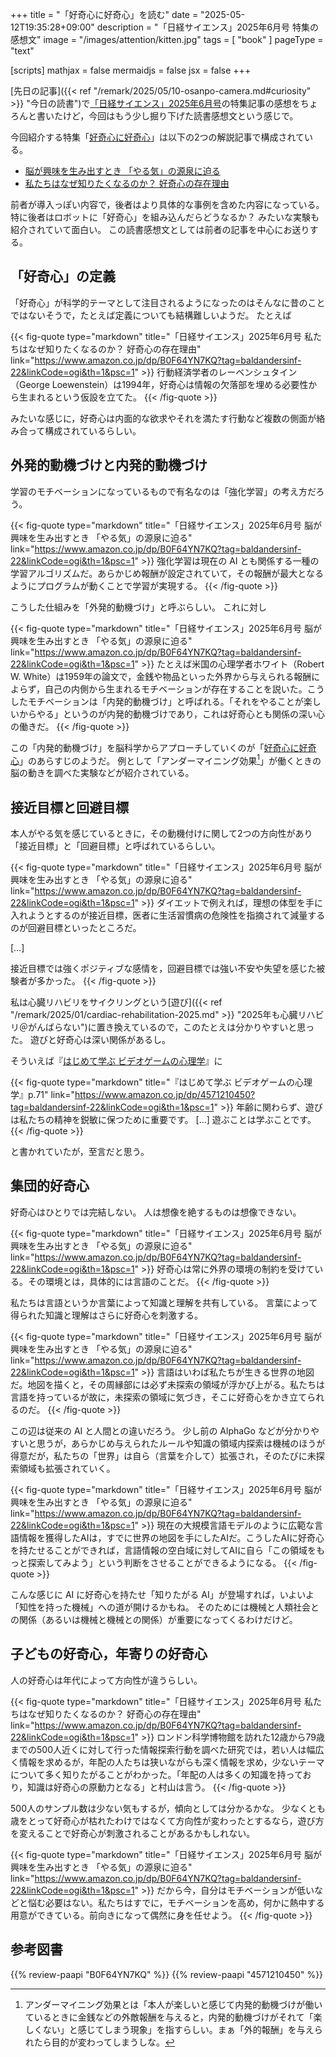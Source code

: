 +++
title = "「好奇心に好奇心」を読む"
date =  "2025-05-12T19:35:28+09:00"
description = "「日経サイエンス」2025年6月号 特集の感想文"
image = "/images/attention/kitten.jpg"
tags = [ "book" ]
pageType = "text"

[scripts]
  mathjax = false
  mermaidjs = false
  jsx = false
+++

[先日の記事]({{< ref "/remark/2025/05/10-osanpo-camera.md#curiosity" >}} "今日の読書")で[「日経サイエンス」2025年6月号]の特集記事の感想をちょろんと書いたけど，今回はもう少し掘り下げた読書感想文という感じで。

今回紹介する特集「[好奇心に好奇心]」は以下の2つの解説記事で構成されている。

- [脳が興味を生み出すとき 「やる気」の源泉に迫る]
- [私たちはなぜ知りたくなるのか？ 好奇心の存在理由]

前者が導入っぽい内容で，後者はより具体的な事例を含めた内容になっている。
特に後者はロボットに「好奇心」を組み込んだらどうなるか？ みたいな実験も紹介されていて面白い。
この読書感想文としては前者の記事を中心にお送りする。

## 「好奇心」の定義

「好奇心」が科学的テーマとして注目されるようになったのはそんなに昔のことではないそうで，たとえば定義についても結構難しいようだ。
たとえば

{{< fig-quote type="markdown" title="「日経サイエンス」2025年6月号 私たちはなぜ知りたくなるのか？ 好奇心の存在理由" link="https://www.amazon.co.jp/dp/B0F64YN7KQ?tag=baldandersinf-22&linkCode=ogi&th=1&psc=1" >}}
行動経済学者のレーベンシュタイン（George Loewenstein）は1994年，好奇心は情報の欠落部を埋める必要性から生まれるという仮設を立てた。
{{< /fig-quote >}}

みたいな感じに，好奇心は内面的な欲求やそれを満たす行動など複数の側面が絡み合って構成されているらしい。

## 外発的動機づけと内発的動機づけ

学習のモチベーションになっているもので有名なのは「強化学習」の考え方だろう。

{{< fig-quote type="markdown" title="「日経サイエンス」2025年6月号 脳が興味を生み出すとき 「やる気」の源泉に迫る" link="https://www.amazon.co.jp/dp/B0F64YN7KQ?tag=baldandersinf-22&linkCode=ogi&th=1&psc=1" >}}
強化学習は現在の AI とも関係する一種の学習アルゴリズムだ。あらかじめ報酬が設定されていて，その報酬が最大となるようにプログラムが動くことで学習が実現する。
{{< /fig-quote >}}

こうした仕組みを「外発的動機づけ」と呼ぶらしい。
これに対し

{{< fig-quote type="markdown" title="「日経サイエンス」2025年6月号 脳が興味を生み出すとき 「やる気」の源泉に迫る" link="https://www.amazon.co.jp/dp/B0F64YN7KQ?tag=baldandersinf-22&linkCode=ogi&th=1&psc=1" >}}
たとえば米国の心理学者ホワイト（Robert W. White）は1959年の論文で，金銭や物品といった外界から与えられる報酬によらず，自己の内側から生まれるモチベーションが存在することを説いた。こうしたモチベーションは「内発的動機づけ」と呼ばれる。「それをやることが楽しいからやる」というのが内発的動機づけであり，これは好奇心とも関係の深い心の働きだ。
{{< /fig-quote >}}

この「内発的動機づけ」を脳科学からアプローチしていくのが「[好奇心に好奇心]」のあらすじのようだ。
例として「アンダーマイニング効果[^um1]」が働くときの脳の動きを調べた実験などが紹介されている。

[^um1]: アンダーマイニング効果とは「本人が楽しいと感じて内発的動機づけが働いているときに金銭などの外敵報酬を与えると，内発的動機づけがそれて「楽しくない」と感じてしまう現象」を指すらしい。まぁ「外的報酬」を与えられたら目的が変わってしまうしな。

## 接近目標と回避目標

本人がやる気を感じているときに，その動機付けに関して2つの方向性があり「接近目標」と「回避目標」と呼ばれているらしい。

{{< fig-quote type="markdown" title="「日経サイエンス」2025年6月号 脳が興味を生み出すとき 「やる気」の源泉に迫る" link="https://www.amazon.co.jp/dp/B0F64YN7KQ?tag=baldandersinf-22&linkCode=ogi&th=1&psc=1" >}}
ダイエットで例えれば，理想の体型を手に入れようとするのが接近目標，医者に生活習慣病の危険性を指摘されて減量するのが回避目標といったところだ。

[…]

接近目標では強くポジティブな感情を，回避目標では強い不安や失望を感じた被験者が多かった。
{{< /fig-quote >}}

私は心臓リハビリをサイクリングという[遊び]({{< ref "/remark/2025/01/cardiac-rehabilitation-2025.md" >}} "2025年も心臓リハビリ＠がんばらない")に置き換えているので，このたとえは分かりやすいと思った。
遊びと好奇心は深い関係があるし。

そういえば『[はじめて学ぶ ビデオゲームの心理学]』に

{{< fig-quote type="markdown" title="『はじめて学ぶ ビデオゲームの心理学』p.71" link="https://www.amazon.co.jp/dp/4571210450?tag=baldandersinf-22&linkCode=ogi&th=1&psc=1" >}}
年齢に関わらず、遊びは私たちの精神を鋭敏に保つために重要です。
[...]
遊ぶことは学ぶことです。
{{< /fig-quote  >}}

と書かれていたが，至言だと思う。

## 集団的好奇心

好奇心はひとりでは完結しない。
人は想像を絶するものは想像できない。

{{< fig-quote type="markdown" title="「日経サイエンス」2025年6月号 脳が興味を生み出すとき 「やる気」の源泉に迫る" link="https://www.amazon.co.jp/dp/B0F64YN7KQ?tag=baldandersinf-22&linkCode=ogi&th=1&psc=1" >}}
好奇心は常に外界の環境の制約を受けている。その環境とは，具体的には言語のことだ。
{{< /fig-quote >}}

私たちは言語というか言葉によって知識と理解を共有している。
言葉によって得られた知識と理解はさらに好奇心を刺激する。

{{< fig-quote type="markdown" title="「日経サイエンス」2025年6月号 脳が興味を生み出すとき 「やる気」の源泉に迫る" link="https://www.amazon.co.jp/dp/B0F64YN7KQ?tag=baldandersinf-22&linkCode=ogi&th=1&psc=1" >}}
言語はいわば私たちが生きる世界の地図だ。地図を描くと，その周縁部には必ず未探索の領域が浮かび上がる。私たちは言語を持っているが故に，未探索の領域に気づき，そこに好奇心をかき立てられるのだ。
{{< /fig-quote >}}

この辺は従来の AI と人間との違いだろう。
少し前の AlphaGo などが分かりやすいと思うが，あらかじめ与えられたルールや知識の領域内探索は機械のほうが得意だが，私たちの「世界」は自ら（言葉を介して）拡張され，そのたびに未探索領域も拡張されていく。

{{< fig-quote type="markdown" title="「日経サイエンス」2025年6月号 脳が興味を生み出すとき 「やる気」の源泉に迫る" link="https://www.amazon.co.jp/dp/B0F64YN7KQ?tag=baldandersinf-22&linkCode=ogi&th=1&psc=1" >}}
現在の大規模言語モデルのように広範な言語情報を獲得したAIは，すでに世界の地図を手にしたAIだ。こうしたAIに好奇心を持たせることができれば，言語情報の空白域に対してAIに自ら「この領域をもっと探索してみよう」という判断をさせることができるようになる。
{{< /fig-quote >}}

こんな感じに AI に好奇心を持たせ「知りたがる AI」が登場すれば，いよいよ「知性を持った機械」への道が開けるかもね。
そのためには機械と人類社会との関係（あるいは機械と機械との関係）が重要になってくるわけだけど。

## 子どもの好奇心，年寄りの好奇心

人の好奇心は年代によって方向性が違うらしい。

{{< fig-quote type="markdown" title="「日経サイエンス」2025年6月号 私たちはなぜ知りたくなるのか？ 好奇心の存在理由" link="https://www.amazon.co.jp/dp/B0F64YN7KQ?tag=baldandersinf-22&linkCode=ogi&th=1&psc=1" >}}
ロンドン科学博物館を訪れた12歳から79歳までの500人近くに対して行った情報探索行動を調べた研究では，若い人は幅広く情報を求めるが，年配の人たちは狭いながらも深く情報を求め，少ないテーマについて多く知りたがることがわかった。「年配の人は多くの知識を持っており，知識は好奇心の原動力となる」と村山は言う。
{{< /fig-quote >}}

500人のサンプル数は少ない気もするが，傾向としては分かるかな。
少なくとも歳をとって好奇心が枯れたわけではなくて方向性が変わったとするなら，遊び方を変えることで好奇心が刺激されることがあるかもしれない。

{{< fig-quote type="markdown" title="「日経サイエンス」2025年6月号 脳が興味を生み出すとき 「やる気」の源泉に迫る" link="https://www.amazon.co.jp/dp/B0F64YN7KQ?tag=baldandersinf-22&linkCode=ogi&th=1&psc=1" >}}
だから今，自分はモチベーションが低いなどと悩む必要はない。私たちはすでに，モチベーションを高め，何かに熱中する用意ができている。前向きになって偶然に身を任せよう。
{{< /fig-quote >}}

[「日経サイエンス」2025年6月号]: https://www.amazon.co.jp/dp/B0F64YN7KQ?tag=baldandersinf-22&linkCode=ogi&th=1&psc=1 "日経サイエンス2025年6月号 [雑誌] | 日経サイエンス | 趣味・その他 | Kindleストア | Amazon"
[好奇心に好奇心]: https://www.nikkei-science.com/202506_033.html "特集：好奇心に好奇心 | 日経サイエンス"
[脳が興味を生み出すとき 「やる気」の源泉に迫る]: https://www.nikkei-science.com/202506_034.html "脳が興味を生み出すとき 「やる気」の源泉に迫る | 日経サイエンス"
[私たちはなぜ知りたくなるのか？ 好奇心の存在理由]: https://www.nikkei-science.com/202506_044.html "私たちはなぜ知りたくなるのか？ 好奇心の存在理由 | 日経サイエンス"
[はじめて学ぶ ビデオゲームの心理学]: https://www.amazon.co.jp/dp/4571210450?tag=baldandersinf-22&linkCode=ogi&th=1&psc=1 "はじめて学ぶ ビデオゲームの心理学 脳のはたらきとユーザー体験（UX） | セリア ホデント, 山根 信二, 成田 啓行 |本 | 通販 | Amazon"

## 参考図書

{{% review-paapi "B0F64YN7KQ" %}} <!-- 「日経サイエンス」2025年6月号 -->
{{% review-paapi "4571210450" %}} <!-- はじめて学ぶ ビデオゲームの心理学 -->
